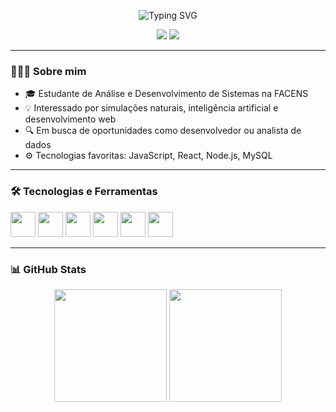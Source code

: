 <!-- Título animado -->
<p align="center">
  <img src="https://readme-typing-svg.herokuapp.com?font=Fira+Code&weight=500&size=24&pause=1000&color=D3D3D3&center=true&vCenter=true&width=500&lines=Hello,+i+am+Henrico+Sanches;Software+Developer;For+honor+and+glory" alt="Typing SVG" />
</p>

<!-- Badges -->
<p align="center">
  <img src="https://img.shields.io/badge/JavaScript-2023-F7DF1E?style=flat&logo=javascript&logoColor=black"/>
  <img src="https://img.shields.io/badge/Estudante-ADS%20Facens-purple?style=flat"/>
</p>

---

### 👨🏻‍💻 Sobre mim

- 🎓 Estudante de Análise e Desenvolvimento de Sistemas na FACENS  
- 💡 Interessado por simulações naturais, inteligência artificial e desenvolvimento web  
- 🔍 Em busca de oportunidades como desenvolvedor ou analista de dados  
- ⚙️ Tecnologias favoritas: JavaScript, React, Node.js, MySQL  

---

### 🛠️ Tecnologias e Ferramentas

<p align="left">
  <img src="https://cdn.jsdelivr.net/gh/devicons/devicon/icons/javascript/javascript-original.svg" width="40"/>
  <img src="https://cdn.jsdelivr.net/gh/devicons/devicon/icons/react/react-original.svg" width="40"/>
  <img src="https://cdn.jsdelivr.net/gh/devicons/devicon/icons/nodejs/nodejs-original.svg" width="40"/>
  <img src="https://cdn.jsdelivr.net/gh/devicons/devicon/icons/mysql/mysql-original.svg" width="40"/>
  <img src="https://cdn.jsdelivr.net/gh/devicons/devicon/icons/git/git-original.svg" width="40"/>
  <img src="https://cdn.jsdelivr.net/gh/devicons/devicon/icons/github/github-original.svg" width="40"/>
</p>

---

### 📊 GitHub Stats

<p align="center">
  <img height="180em" src="https://github-readme-stats.vercel.app/api?username=HenricoSanches&show_icons=true&theme=dark&count_private=true"/>
  <img height="180em" src="https://github-readme-stats.vercel.app/api/top-langs/?username=HenricoSanches&layout=compact&theme=dark"/>
</p>
